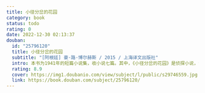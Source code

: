 ```yaml
---
title: 小径分岔的花园
category: book
status: todo
rating: 0
date: 2022-12-30 02:13:37
douban:
  id: "25796120"
  title: 小径分岔的花园
  subtitle: "[阿根廷] 豪·路·博尔赫斯 / 2015 / 上海译文出版社"
  intro: 本书为1941年的短篇小说集，收小说七篇。其中，《小径分岔的花园》是侦探小说，讲述一桩罪行的准备工作和实施过程。小径分岔的花园是一个谜语，或者说寓言，而谜底正是时间。
  rating: 8.9
  cover: https://img1.doubanio.com/view/subject/l/public/s29746559.jpg
  link: https://book.douban.com/subject/25796120/
---
```



